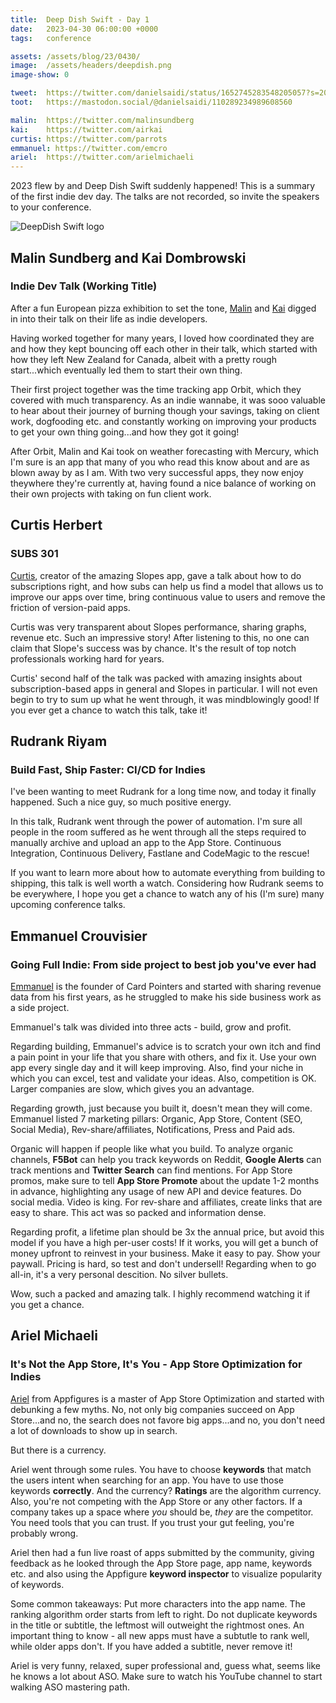 ```yaml
---
title:  Deep Dish Swift - Day 1
date:   2023-04-30 06:00:00 +0000
tags:   conference

assets: /assets/blog/23/0430/
image:  /assets/headers/deepdish.png
image-show: 0

tweet:  https://twitter.com/danielsaidi/status/1652745283548205057?s=20
toot:   https://mastodon.social/@danielsaidi/110289234989608560

malin:  https://twitter.com/malinsundberg
kai:    https://twitter.com/airkai
curtis: https://twitter.com/parrots
emmanuel: https://twitter.com/emcro
ariel:  https://twitter.com/arielmichaeli
---
```


2023 flew by and Deep Dish Swift suddenly happened! This is a summary of the first indie dev day. The talks are not recorded, so invite the speakers to your conference.

![DeepDish Swift logo]({{page.image}})


## Malin Sundberg and Kai Dombrowski

### Indie Dev Talk (Working Title)

After a fun European pizza exhibition to set the tone, [Malin]({{page.malin}}) and [Kai]({{page.kai}}) digged in into their talk on their life as indie developers. 

Having worked together for many years, I loved how coordinated they are and how they kept bouncing off each other in their talk, which started with how they left New Zealand for Canada, albeit with a pretty rough start...which eventually led them to start their own thing.

Their first project together was the time tracking app Orbit, which they covered with much transparency. As an indie wannabe, it was sooo valuable to hear about their journey of burning though your savings, taking on client work, dogfooding etc. and constantly working on improving your products to get your own thing going...and how they got it going!

After Orbit, Malin and Kai took on weather forecasting with Mercury, which I'm sure is an app that many of you who read this know about and are as blown away by as I am. With two very successful apps, they now enjoy theywhere they're currently at, having found a nice balance of working on their own projects with taking on fun client work.


## Curtis Herbert

### SUBS 301

[Curtis]({{page.curtis}}), creator of the amazing Slopes app, gave a talk about how to do subscriptions right, and how subs can help us find a model that allows us to improve our apps over time, bring continuous value to users and remove the friction of version-paid apps. 

Curtis was very transparent about Slopes performance, sharing graphs, revenue etc. Such an impressive story! After listening to this, no one can claim that Slope's success was by chance. It's the result of top notch professionals working hard for years.

Curtis' second half of the talk was packed with amazing insights about subscription-based apps in general and Slopes in particular. I will not even begin to try to sum up what he went through, it was mindblowingly good! If you ever get a chance to watch this talk, take it!


## Rudrank Riyam

### Build Fast, Ship Faster: CI/CD for Indies

I've been wanting to meet Rudrank for a long time now, and today it finally happened. Such a nice guy, so much positive energy. 

In this talk, Rudrank went through the power of automation. I'm sure all people in the room suffered as he went through all the steps required to manually archive and upload an app to the App Store. Continuous Integration, Continuous Delivery, Fastlane and CodeMagic to the rescue!

If you want to learn more about how to automate everything from building to shipping, this talk is well worth a watch. Considering how Rudrank seems to be everywhere, I hope you get a chance to watch any of his (I'm sure) many upcoming conference talks.


## Emmanuel Crouvisier

### Going Full Indie: From side project to best job you've ever had

[Emmanuel]({{page.emmanuel}}) is the founder of Card Pointers and started with sharing revenue data from his first years, as he struggled to make his side business work as a side project.

Emmanuel's talk was divided into three acts - build, grow and profit.

Regarding building, Emmanuel's advice is to scratch your own itch and find a pain point in your life that you share with others, and fix it. Use your own app every single day and it will keep improving. Also, find your niche in which you can excel, test and validate your ideas. Also, competition is OK. Larger companies are slow, which gives you an advantage.

Regarding growth, just because you built it, doesn't mean they will come. Emmanuel listed 7 marketing pillars: Organic, App Store, Content (SEO, Social Media), Rev-share/affiliates, Notifications, Press and Paid ads. 

Organic will happen if people like what you build. To analyze organic channels, **F5Bot** can help you track keywords on Reddit, **Google Alerts** can track mentions and **Twitter Search** can find mentions. For App Store promos, make sure to tell **App Store Promote** about the update 1-2 months in advance, highlighting any usage of new API and device features. Do social media. Video is king. For rev-share and affiliates, create links that are easy to share. This act was so packed and information dense.

Regarding profit, a lifetime plan should be 3x the annual price, but avoid this model if you have a high per-user costs! If it works, you will get a bunch of money upfront to reinvest in your business. Make it easy to pay. Show your paywall. Pricing is hard, so test and don't undersell! Regarding when to go all-in, it's a very personal descition. No silver bullets.

Wow, such a packed and amazing talk. I highly recommend watching it if you get a chance. 


## Ariel Michaeli

### It's Not the App Store, It's You - App Store Optimization for Indies

[Ariel]({{page.ariel}}) from Appfigures is a master of App Store Optimization and started with debunking a few myths. No, not only big companies succeed on App Store...and no, the search does not favore big apps...and no, you don't need a lot of downloads to show up in search. 

But there is a currency. 

Ariel went through some rules. You have to choose **keywords** that match the users intent when searching for an app. You have to use those keywords **correctly**. And the currency? **Ratings** are the algorithm currency. Also, you're not competing with the App Store or any other factors. If a company takes up a space where *you* should be, *they* are the competitor. You need tools that you can trust. If you trust your gut feeling, you're probably wrong.

Ariel then had a fun live roast of apps submitted by the community, giving feedback as he looked through the App Store page, app name, keywords etc. and also using the Appfigure **keyword inspector** to visualize popularity of keywords. 

Some common takeaways: Put more characters into the app name. The ranking algorithm order starts from left to right. Do not duplicate keywords in the title or subtitle, the leftmost will outweight the rightmost ones. An important thing to know - all new apps must have a subtutle to rank well, while older apps don't. If you have added a subtitle, never remove it!

Ariel is very funny, relaxed, super professional and, guess what, seems like he knows a lot about ASO. Make sure to watch his YouTube channel to start walking ASO mastering path.